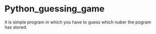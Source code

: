# Python_guessing_game
it is simple program in which you have to guess which nuber the pogram has stored.
